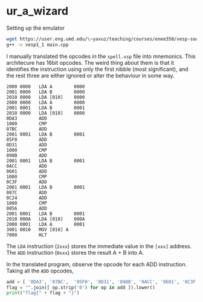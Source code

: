 # ur_a_wizard

Setting up the emulator
```bash
wget https://user.eng.umd.edu/\~yavuz/teaching/courses/enee350/vesp-source-code/vesp1.1X/main.cpp
g++ -o vesp1_1 main.cpp
```

I manually translated the opcodes in the `spell.vsp` file into mnemonics. 
This architecure has 16bit opcodes. The weird thing about them is that it identifies the instruction using only the first nibble (most significant), and the rest three are either ignored or alter the behaviour in some way.
```
2000 0000   LDA A        0000
2001 0000   LDA B        0000
2010 0000   LDA [010]    0000
2000 0000   LDA A        0000
2001 0001   LDA B        0001
2010 0000   LDA [010]    0000
0DA3        ADD
1000        CMP
07BC        ADD
2001 0001   LDA B        0001
05F0        ADD
0D31        ADD
1000        CMP
098B        ADD
2001 0001   LDA B        0001
0ACC        ADD
0601        ADD
1000        CMP
0C3F        ADD
2001 0001   LDA B        0001
087C        ADD
0C24        ADD
1000        CMP
0056        ADD
2001 0001   LDA B        0001
2010 000A   LDA [010]    000A
2000 0001   LDA A        0001
3001 0010   MOV [010] A
7000        HLT
```

The `LDA` instruction (`2xxx`) stores the immediate value in the `[xxx]` address.
The `ADD` instruction (`0xxx`) stores the result A + B into A.

In the translated program, observe the opcode for each ADD instruction. Taking all the `ADD` opcodes,
```python
add = [ '0DA3', '07BC',  '05F0', '0D31', '098B', '0ACC', '0601', '0C3F', '087C', '0C24', '0056' ]
flag = "".join([ op.strip('0') for op in add ]).lower()
print("flag{" + flag + "}")
```
